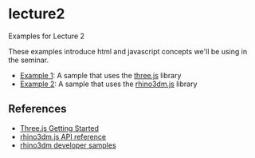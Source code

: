 # lecture2

Examples for Lecture 2

These examples introduce html and javascript concepts we'll be using in the seminar.

- [Example 1](example1): A sample that uses the [three.js](https://threejs.org) library
- [Example 2](example2): A sample that uses the [rhino3dm.js]() library

## References

- [Three.js Getting Started](https://threejs.org/docs/index.html#manual/en/introduction/Creating-a-scene)
- [rhino3dm.js API reference](https://mcneel.github.io/rhino3dm/javascript/api/index.html)
- [rhino3dm developer samples](https://github.com/mcneel/rhino-developer-samples/tree/7/rhino3dm)